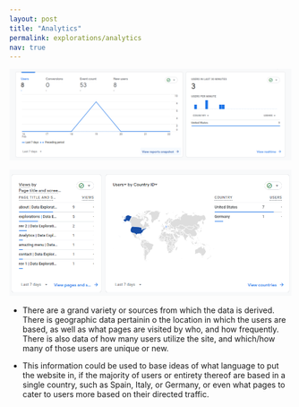 ```yaml
---
layout: post
title: "Analytics"
permalink: explorations/analytics
nav: true
---
```

![homestats](./assets/images/homestats.png)

![globalstats](./assets/images/globalstats.png)

- There are a grand variety or sources from which the data is derived. There is geographic data pertainin  o the location in which the users are based, as well as what pages are visited by who, and how frequently. There is also data of how many users utilize the site, and which/how many of those users are unique or new.

- This information could be used to base ideas of what language to put the website in, if the majority of users or entirety thereof are based in a single country, such as Spain, Italy, or Germany, or even what pages to cater to users more based on their directed traffic.